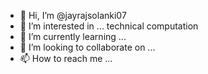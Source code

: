 - 👋 Hi, I’m @jayrajsolanki07
- 👀 I’m interested in ... technical computation
- 🌱 I’m currently learning ...
- 💞️ I’m looking to collaborate on ...
- 📫 How to reach me ...

<!---
jayrajsolanki07/jayrajsolanki07 is a ✨ special ✨ repository because its `README.md` (this file) appears on your GitHub profile.
You can click the Preview link to take a look at your changes.
--->
